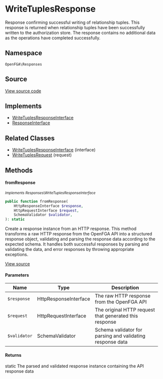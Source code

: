 # WriteTuplesResponse

Response confirming successful writing of relationship tuples. This response is returned when relationship tuples have been successfully written to the authorization store. The response contains no additional data as the operations have completed successfully.

## Namespace
`OpenFGA\Responses`

## Source
[View source code](https://github.com/evansims/openfga-php/blob/main/src/Responses/WriteTuplesResponse.php)

## Implements
* [WriteTuplesResponseInterface](WriteTuplesResponseInterface.md)
* [ResponseInterface](ResponseInterface.md)

## Related Classes
* [WriteTuplesResponseInterface](Responses/WriteTuplesResponseInterface.md) (interface)
* [WriteTuplesRequest](Requests/WriteTuplesRequest.md) (request)



## Methods

                        
#### fromResponse

*<small>Implements Responses\WriteTuplesResponseInterface</small>*  

```php
public function fromResponse(
    HttpResponseInterface $response,
    HttpRequestInterface $request,
    SchemaValidator $validator,
): static
```

Create a response instance from an HTTP response. This method transforms a raw HTTP response from the OpenFGA API into a structured response object, validating and parsing the response data according to the expected schema. It handles both successful responses by parsing and validating the data, and error responses by throwing appropriate exceptions.

[View source](https://github.com/evansims/openfga-php/blob/main/src/Responses/ResponseInterface.php#L44)

#### Parameters
| Name | Type | Description |
|------|------|-------------|
| `$response` | HttpResponseInterface | The raw HTTP response from the OpenFGA API |
| `$request` | HttpRequestInterface | The original HTTP request that generated this response |
| `$validator` | SchemaValidator | Schema validator for parsing and validating response data |

#### Returns
static
 The parsed and validated response instance containing the API response data

